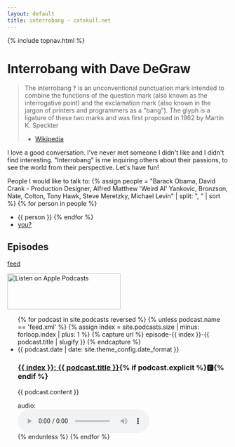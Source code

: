 ```yaml
---
layout: default
title: interrobang - catskull.net
---
```

{% include topnav.html %}

# Interrobang with Dave DeGraw

> The interrobang ‽ is an unconventional punctuation mark intended to combine the functions of the question mark (also known as the interrogative point) and the exclamation mark (also known in the jargon of printers and programmers as a "bang"). The glyph is a ligature of these two marks and was first proposed in 1962 by Martin K. Speckter
> - [Wikipedia](https://en.wikipedia.org/wiki/Interrobang)

I love a good conversation. I've never met someone I didn't like and I didn't find interesting. "Interrobang" is me inquiring others about their passions, to see the world from their perspective. Let's have fun!

People I would like to talk to:
{% assign people = "Barack Obama, David Crank - Production Designer, Alfred Matthew 'Weird Al' Yankovic, Bronzson, Nate, Colton, Tony Hawk, Steve Meretzky, Michael Levin" | split: ", " | sort %}
{% for person in people %}
- {{ person }}
{% endfor %}
- [you?](mailto:bro@catskull.net?subject=Interrobang)


## Episodes

[feed](/podcasts/feed.xml)

<a href="https://podcasts.apple.com/us/podcast/interrobang-with-dave-degraw/id1821937590?itscg=30200&itsct=podcast_box_badge&ls=1&mttnsubad=1821937590" style="display: inline-block;">
<img src="https://toolbox.marketingtools.apple.com/api/v2/badges/listen-on-apple-podcasts/badge/en-us" alt="Listen on Apple Podcasts" style="width: 258px; height: 82px; vertical-align: middle; object-fit: contain;" />
</a>
    

<ul id="index-list">
{% for podcast in site.podcasts reversed %}
	{% unless podcast.name == 'feed.xml' %}
	{% assign index = site.podcasts.size | minus: forloop.index | plus: 1 %}
	{% capture url %}
	episode-{{ index }}-{{ podcast.title | slugify }}
	{% endcapture %}
	<li class="index-list-item">
		<time datetime="{{ podcast.date | date: '%Y-%m-%dT%H:%M:%SZ' }}">{{ podcast.date | date: site.theme_config.date_format }}</time>
		<h3 id="{{ url }}" class="index-list-title"><a href="#{{ url }}">{{ index }}: {{ podcast.title }}</a>{% if podcast.explicit %}🅴{% endif %}</h3>
		<p>{{ podcast.content }}</p>
		audio:
		<br>
		<audio controls src="https://media.catskull.net{{ podcast.media }}"></audio>
	</li>
	{% endunless %}
{% endfor %}
</ul>
